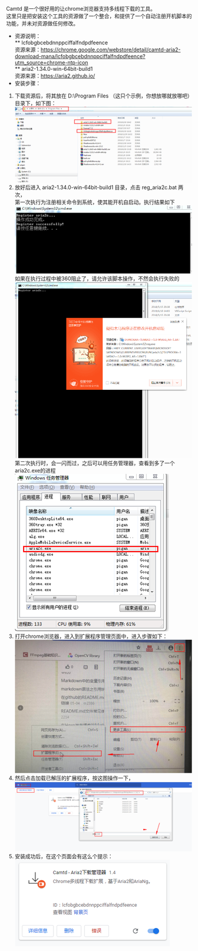 Camtd 是一个很好用的让chrome浏览器支持多线程下载的工具。  
这里只是把安装这个工具的资源做了一个整合，和提供了一个自动注册开机脚本的功能，并未对资源做任何修改。  
* 资源说明：  
** lcfobgbcebdnnppciffalfndpdfeence   
资源来源：https://chrome.google.com/webstore/detail/camtd-aria2-download-mana/lcfobgbcebdnnppciffalfndpdfeence?utm_source=chrome-ntp-icon  
** aria2-1.34.0-win-64bit-build1  
资源来源：https://aria2.github.io/  
* 安装步骤：  
1. 下载资源后，将其放在 D:\Program Files （这只个示例，你想放哪就放哪吧）目录下，如下图：  
![Image text](image/1.png)  
2. 放好后进入 aria2-1.34.0-win-64bit-build1 目录，点击 reg_aria2c.bat 两次，  
第一次执行为注册相关命令到系统，使其能开机自启动。执行结果如下  
![Image text](image/2.png)  
如果在执行过程中被360阻止了，请允许该脚本操作，不然会执行失败的  
![Image text](image/3.png)  
第二次执行时，会一闪而过，之后可以用任务管理器，查看到多了一个aria2c.exe的进程  
![Image text](image/4.png)  
3. 打开chrome浏览器，进入到扩展程序管理页面中，进入步骤如下：  
![Image text](image/5.png)  
4. 然后点击加载已解压的扩展程序，按这图操作一下，  
![Image text](image/6.png)  
5. 安装成功后，在这个页面会有这么个提示：  
![Image text](image/7.png)  






